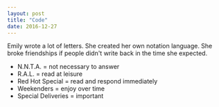 ```yaml
---
layout: post
title: "Code"
date: 2016-12-27
---
```


Emily wrote a lot of letters. She created her own notation language. She broke friendships if people didn't write back in the time she expected.

- N.N.T.A. = not necessary to answer
- R.A.L. = read at leisure
- Red Hot Special = read and respond immediately
- Weekenders = enjoy over time
- Special Deliveries = important
